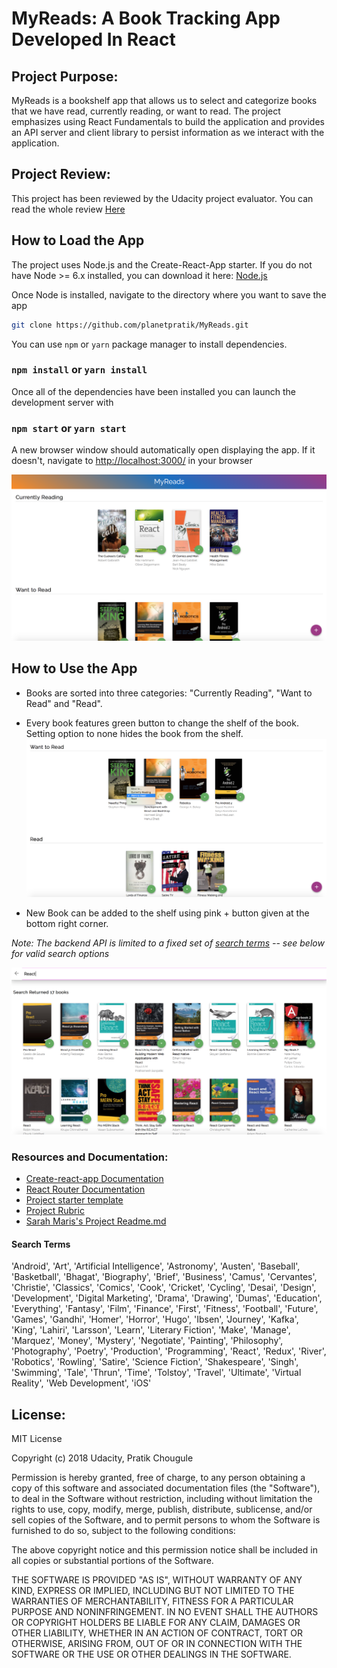 # MyReads: A Book Tracking App Developed In React

## Project Purpose:

MyReads is a bookshelf app that allows us to select and categorize books that we have read, currently reading, or want to read. The project emphasizes using React Fundamentals to build the application and provides an API server and client library to persist information as we interact with the application.

## Project Review:

This project has been reviewed by the Udacity project evaluator. You can read the whole review [Here](https://review.udacity.com/#!/reviews/1172349/shared)

## How to Load the App

The project uses Node.js and the Create-React-App starter.  If you do not have Node >= 6.x installed, you can download it here: [Node.js](https://nodejs.org/en/)

Once Node is installed, navigate to the directory where you want to save the app
```sh
git clone https://github.com/planetpratik/MyReads.git
```
You can use ```npm``` or ```yarn``` package manager to install dependencies.
### ```npm install``` or ```yarn install```

Once all of the dependencies have been installed you can launch the development server with

### ```npm start```  or  ```yarn start```

A new browser window should automatically open displaying the app.  If it doesn't, navigate to [http://localhost:3000/](http://localhost:3000/) in your browser

![Home Screen](src/screenshot/Home_Screen.png "Home Screen")

## How to Use the App
* Books are sorted into three categories:
"Currently Reading", "Want to Read" and "Read".
* Every book features green button to change the shelf of the book. Setting option to none hides the book from the shelf.
![Shelf Change](src/screenshot/Change_Shelf.png "Shelf Change")

* New Book can be added to the shelf using pink + button given at the bottom right corner.

*Note: The backend API is limited to a fixed set of [search terms](#search-terms)  -- see below for valid search options*

![Search Result](src/screenshot/Search_Result.png "Search Results")

### Resources and Documentation:
* [Create-react-app Documentation](https://github.com/facebookincubator/create-react-app)
* [React Router Documentation](http://knowbody.github.io/react-router-docs/)
* [Project starter template](https://github.com/udacity/reactnd-project-myreads-starter)
* [Project Rubric](https://review.udacity.com/#!/rubrics/918/view)
* [Sarah Maris's Project Readme.md](https://github.com/sarah-maris/reactnd-project-myreads/blob/master/README.md)



#### Search Terms
'Android', 'Art', 'Artificial Intelligence', 'Astronomy', 'Austen', 'Baseball', 'Basketball', 'Bhagat', 'Biography', 'Brief', 'Business', 'Camus', 'Cervantes', 'Christie', 'Classics', 'Comics', 'Cook', 'Cricket', 'Cycling', 'Desai', 'Design', 'Development', 'Digital Marketing', 'Drama', 'Drawing', 'Dumas', 'Education', 'Everything', 'Fantasy', 'Film', 'Finance', 'First', 'Fitness', 'Football', 'Future', 'Games', 'Gandhi', 'Homer', 'Horror', 'Hugo', 'Ibsen', 'Journey', 'Kafka', 'King', 'Lahiri', 'Larsson', 'Learn', 'Literary Fiction', 'Make', 'Manage', 'Marquez', 'Money', 'Mystery', 'Negotiate', 'Painting', 'Philosophy', 'Photography', 'Poetry', 'Production', 'Programming', 'React', 'Redux', 'River', 'Robotics', 'Rowling', 'Satire', 'Science Fiction', 'Shakespeare', 'Singh', 'Swimming', 'Tale', 'Thrun', 'Time', 'Tolstoy', 'Travel', 'Ultimate', 'Virtual Reality', 'Web Development', 'iOS'


## License:
MIT License

Copyright (c) 2018 Udacity, Pratik Chougule

Permission is hereby granted, free of charge, to any person obtaining a copy
of this software and associated documentation files (the "Software"), to deal
in the Software without restriction, including without limitation the rights
to use, copy, modify, merge, publish, distribute, sublicense, and/or sell
copies of the Software, and to permit persons to whom the Software is
furnished to do so, subject to the following conditions:

The above copyright notice and this permission notice shall be included in all
copies or substantial portions of the Software.

THE SOFTWARE IS PROVIDED "AS IS", WITHOUT WARRANTY OF ANY KIND, EXPRESS OR
IMPLIED, INCLUDING BUT NOT LIMITED TO THE WARRANTIES OF MERCHANTABILITY,
FITNESS FOR A PARTICULAR PURPOSE AND NONINFRINGEMENT. IN NO EVENT SHALL THE
AUTHORS OR COPYRIGHT HOLDERS BE LIABLE FOR ANY CLAIM, DAMAGES OR OTHER
LIABILITY, WHETHER IN AN ACTION OF CONTRACT, TORT OR OTHERWISE, ARISING FROM,
OUT OF OR IN CONNECTION WITH THE SOFTWARE OR THE USE OR OTHER DEALINGS IN THE
SOFTWARE.
